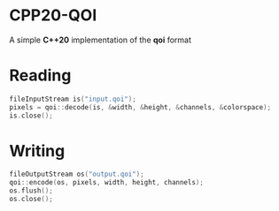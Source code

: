 # __CPP20-QOI__
A simple **C++20** implementation of the **qoi** format

# Reading
```c++
fileInputStream is("input.qoi");
pixels = qoi::decode(is, &width, &height, &channels, &colorspace);
is.close();
```

# Writing
```c++
fileOutputStream os("output.qoi");
qoi::encode(os, pixels, width, height, channels);
os.flush();
os.close();

```

